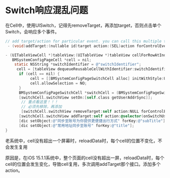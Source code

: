 # Switch响应混乱问题

在Cell中，使用UISwitch，记得先removeTarget，再添加target，否则点击单个Switch，会响应多个事件。

```objective-c
// add target/action for particular event. you can call this multiple times and you can specify multiple target/actions for a particular event.    // passing in nil as the target goes up the responder chain. The action may optionally include the sender and the event in that order    // the action cannot be NULL. Note that the target is not retained.    
 - (void)addTarget:(nullable id)target action:(SEL)action forControlEvents:(UIControlEvents)controlEvents;
```



```objective-c
- (UITableViewCell *)tableView:(UITableView *)tableView cellForRowAtIndexPath:(NSIndexPath *)indexPath {
   BMSystemConfigPageCell *cell = nil;
    static NSString *switchIdentifier = @"switchIdentifier";
     cell = [tableView dequeueReusableCellWithIdentifier:switchIdentifier];
      if (cell == nil) {
           cell = [[BMSystemConfigPageSwitchCell alloc] initWithStyle:UITableViewCellStyleDefault reuseIdentifier:switchIdentifier];
           cell.allowSelection = NO;
      }
      BMSystemConfigPageSwitchCell *switchCell = (BMSystemConfigPageSwitchCell *)cell;
      [switchCell.switchView setOn:[self.class getUserAddrSync]];
       // 重点看这里！！！
  	   // 必须先移除，再添加
       [switchCell.switchView removeTarget:self action:NULL forControlEvents:UIControlEventValueChanged];
      [switchCell.switchView addTarget:self action:@selector(onSwitchUserAdrrSync:) forControlEvents:UIControlEventValueChanged];
      [dic setObject:@"同步至账号为你提供更便捷出行方式" forKey:@"subTitle"];
      [dic setObject:@"常用地址同步至账号" forKey:@"title"];
}
```

老系统中，cell没有超出一个屏幕时，reloadData时，每个cell的位置不变化，不会发生复用

原因是，在iOS 15.1.1系统中，整个页面的cell没有超出一屏，reloadData时，每个cell的位置会发生变化，导致cell复用，多次调用addTarget那个接口。添加多个action。
